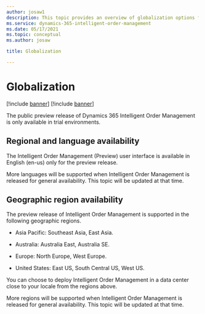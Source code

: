 ```yaml
---
author: josaw1
description: This topic provides an overview of globalization options for Dynamics 365 Intelligent Order Management.
ms.service: dynamics-365-intelligent-order-management
ms.date: 05/17/2021
ms.topic: conceptual
ms.author: josaw

title: Globalization

---
```



# Globalization

[!include [banner](includes/banner.md)]
[!include [banner](includes/preview-banner.md)]

The public preview release of Dynamics 365 Intelligent Order Management is only available in trial environments.

## Regional and language availability

The Intelligent Order Management (Preview) user interface is available in English (en-us) only for the preview release.

More languages will be supported when Intelligent Order Management is released for general availability. This topic will be updated at that time.

## Geographic region availability

The preview release of Intelligent Order Management is supported in the following geographic regions.

-   Asia Pacific: Southeast Asia, East Asia.

-   Australia: Australia East, Australia SE.

-   Europe: North Europe, West Europe.

-   United States: East US, South Central US, West US.

You can choose to deploy Intelligent Order Management in a data center close to your locale from the regions above.

More regions will be supported when Intelligent Order Management is released for general availability. This topic will be updated at that time.
